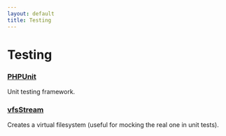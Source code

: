 ```yaml
---
layout: default
title: Testing
---
```


# Testing

### [PHPUnit](https://phpunit.de/)

Unit testing framework.

### [vfsStream](http://vfs.bovigo.org/)

Creates a virtual filesystem (useful for mocking the real one in unit tests).
